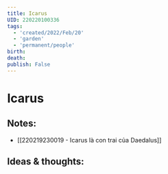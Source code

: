 ```yaml
---
title: Icarus
UID: 220220100336
tags:
  - 'created/2022/Feb/20'
  - 'garden'
  - 'permanent/people'
birth:
death:
publish: False
---
```

# Icarus

## Notes:
- [[220219230019 - Icarus là con trai của Daedalus]]

## Ideas & thoughts:
